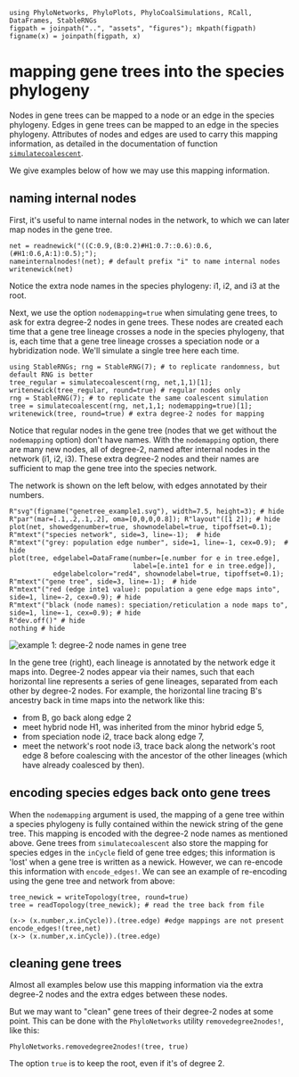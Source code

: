 ```@setup mapping
using PhyloNetworks, PhyloPlots, PhyloCoalSimulations, RCall, DataFrames, StableRNGs
figpath = joinpath("..", "assets", "figures"); mkpath(figpath)
figname(x) = joinpath(figpath, x)
```
# mapping gene trees into the species phylogeny

Nodes in gene trees can be mapped to a node or an edge in the species phylogeny.
Edges in gene trees can be mapped to an edge in the species phylogeny.
Attributes of nodes and edges are used to carry this mapping information,
as detailed in the documentation of function [`simulatecoalescent`](@ref).

We give examples below of how we may use this mapping information.

## naming internal nodes

First, it's useful to name internal nodes in the network, to which we
can later map nodes in the gene tree.

```@repl mapping
net = readnewick("((C:0.9,(B:0.2)#H1:0.7::0.6):0.6,(#H1:0.6,A:1):0.5);");
nameinternalnodes!(net); # default prefix "i" to name internal nodes
writenewick(net)
```

Notice the extra node names in the species phylogeny: i1, i2, and i3 at the root.

Next, we use the option `nodemapping=true` when simulating gene trees,
to ask for extra degree-2 nodes in gene trees. These nodes are created each time
that a gene tree lineage crosses a node in the species phylogeny, that is,
each time that a gene tree lineage crosses a speciation node or a hybridization node.
We'll simulate a single tree here each time.

```@repl mapping
using StableRNGs; rng = StableRNG(7); # to replicate randomness, but default RNG is better
tree_regular = simulatecoalescent(rng, net,1,1)[1];
writenewick(tree_regular, round=true) # regular nodes only
rng = StableRNG(7); # to replicate the same coalescent simulation
tree = simulatecoalescent(rng, net,1,1; nodemapping=true)[1];
writenewick(tree, round=true) # extra degree-2 nodes for mapping
```

Notice that regular nodes in the gene tree (nodes that we get without the
`nodemapping` option) don't have names. With the `nodemapping` option, there are
many new nodes, all of degree-2, named after internal nodes in the network
(i1, i2, i3). These extra degree-2 nodes and their names are sufficient to map
the gene tree into the species network.

The network is shown on the left below, with edges annotated by their numbers.

```@example mapping
R"svg"(figname("genetree_example1.svg"), width=7.5, height=3); # hide
R"par"(mar=[.1,.2,.1,.2], oma=[0,0,0,0.8]); R"layout"([1 2]); # hide
plot(net, showedgenumber=true, shownodelabel=true, tipoffset=0.1);
R"mtext"("species network", side=3, line=-1);  # hide
R"mtext"("grey: population edge number", side=1, line=-1, cex=0.9);  # hide
plot(tree, edgelabel=DataFrame(number=[e.number for e in tree.edge],
                               label=[e.inte1 for e in tree.edge]),
           edgelabelcolor="red4", shownodelabel=true, tipoffset=0.1);
R"mtext"("gene tree", side=3, line=-1);  # hide
R"mtext"("red (edge inte1 value): population a gene edge maps into", side=1, line=-2, cex=0.9); # hide
R"mtext"("black (node names): speciation/reticulation a node maps to", side=1, line=-1, cex=0.9); # hide
R"dev.off()" # hide
nothing # hide
```
![example 1: degree-2 node names in gene tree](../assets/figures/genetree_example1.svg)

In the gene tree (right), each lineage is annotated by the network
edge it maps into. Degree-2 nodes appear via their names, such that each
horizontal line represents a series of gene lineages, separated from each other
by degree-2 nodes.
For example, the horizontal line tracing B's ancestry back in time maps into the
network like this:
- from B, go back along edge 2
- meet hybrid node H1, was inherited from the minor hybrid edge 5,
- from speciation node i2, trace back along edge 7,
- meet the network's root node i3, trace back along the network's root edge 8
  before coalescing with the ancestor of the other lineages (which have already
  coalesced by then).

## encoding species edges back onto gene trees

When the `nodemapping` argument is used, the mapping of a gene tree within a species phylogeny
is fully contained within the newick string of the gene tree.
This mapping is encoded with the degree-2 node names as mentioned above. 
Gene trees from `simulatecoalescent` also store the mapping for species edges
in the `inCycle` field of gene tree edges; this information is 'lost' when a gene tree is written
as a newick. However, we can re-encode this information with `encode_edges!`.
We can see an example of re-encoding using the gene tree and network from above:

```@repl mapping
tree_newick = writeTopology(tree, round=true)
tree = readTopology(tree_newick); # read the tree back from file

(x-> (x.number,x.inCycle)).(tree.edge) #edge mappings are not present
encode_edges!(tree,net)
(x-> (x.number,x.inCycle)).(tree.edge) 

```


## cleaning gene trees

Almost all examples below use this mapping information via the extra degree-2
nodes and the extra edges between these nodes.

But we may want to "clean" gene trees of their degree-2 nodes at some point.
This can be done with the `PhyloNetworks` utility `removedegree2nodes!`, like this:

```@repl mapping
PhyloNetworks.removedegree2nodes!(tree, true)
```
The option `true` is to keep the root, even if it's of degree 2.
